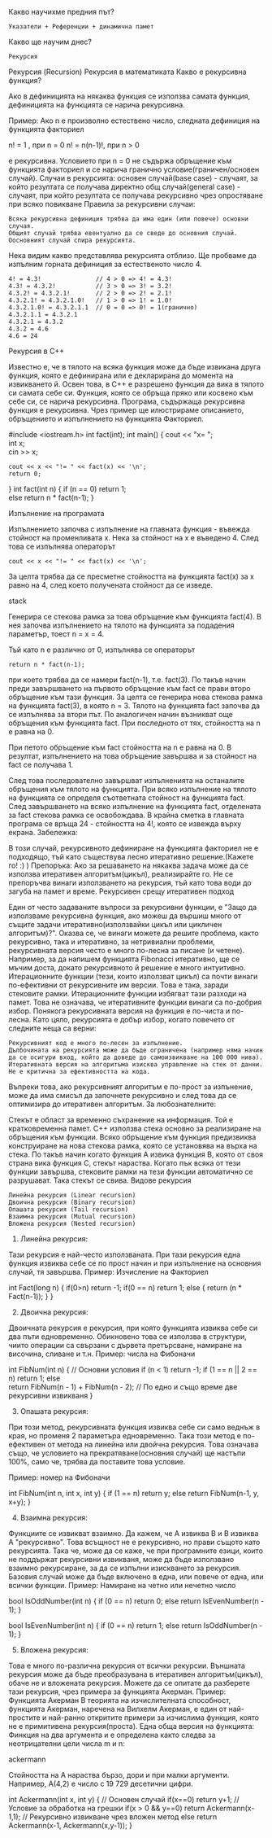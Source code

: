 Какво научихме предния път?

    Указатели + Референции + динамична памет

Какво ще научим днес?

    Рекурсия

Рекурсия (Recursion)
Рекурсия в математиката
Какво е рекурсивна функция?

Ако в дефиницията на някаква функция се използва самата функция, дефиницията на функцията се нарича рекурсивна.

Пример: Ако n е произволно естествено число, следната дефиниция на функцията факториел

   n! = 1 , при n = 0
   n! = n(n-1)!, при n > 0  

е рекурсивна. Условието при n = 0 не съдържа обръщение към функцията факториел и се нарича гранично условие(граничен/основен случай).
Случаи в рекурсията:
основен случай(base case) - случаят, за който резултата се получава директно
общ случай(general case) - случаят, при който резултата се получава рекурсивно чрез опростяване при всяко повикване
Правила за рекурсивни случаи:

    Всяка рекурсивнa дефиниция трябва да има един (или повече) основни случая.
    Общият случай трябва евентуално да се сведе до основния случай.
    Оосновният случай спира рекурсията.

Нека видим какво представлява рекурсията отблизо. Ще пробваме да изпълним горната дефиниция за естественото число 4.

	4! = 4.3!               // 4 > 0 => 4! = 4.3!
	4.3! = 4.3.2!           // 3 > 0 => 3! = 3.2! 
	4.3.2! = 4.3.2.1!       // 2 > 0 => 2! = 2.1!
	4.3.2.1! = 4.3.2.1.0!   // 1 > 0 => 1! = 1.0!
	4.3.2.1.0! = 4.3.2.1.1  // 0 = 0 => 0! = 1(гранично)
	4.3.2.1.1 = 4.3.2.1
	4.3.2.1 = 4.3.2
	4.3.2 = 4.6
	4.6 = 24		

Рекурсия в С++

Известно е, че в тялото на всяка функция може да бъде извикана друга функция, която е дефинирана или е декларирана до момента на извикването й. Освен това, в C++ е разрешено функция да вика в тялото си самата себе си. Функция, която се обръща пряко или косвено към себе си, се нарича рекурсивна. Програма, съдържаща рекурсивна функция е рекурсивна. Чрез пример ще илюстрираме описанието, обръщението и изпълнението на функцията Факториел.

#include <iostream.h> 
int fact(int); 
int main() 
{
	cout << "x= ";  
	int x;  
	cin >> x;  
	
	cout << x << "!= " << fact(x) << '\n';  
	return 0; 
} 
int fact(int n) 
{
	if (n == 0) 
		return 1;  
	else 
		return n * fact(n-1); 
} 

Изпълнение на програмата

Изпълнението започва с изпълнение на главната функция - въвежда стойност на променливата x. Нека за стойност на x е въведено 4. След това се изпълнява операторът

    cout << x << "!= " << fact(x) << '\n';

За целта трябва да се пресметне стойността на функцията fact(x) за x равно на 4, след което получената стойност да се изведе.

stack

Генерира се стекова рамка за това обръщение към функцията fact(4). В нея започва изпълнението на тялото на функцията за подадения параметър, тоест n = x = 4.

Тъй като n е различно от 0, изпълнява се операторът

	return n * fact(n-1);

при което трябва да се намери fact(n-1), т.е. fact(3). По такъв начин преди завършването на първото обръщение към fact се прави второ обръщение към тази функция. За целта се генерира нова стекова рамка на функцията fact(3), в която n = 3. Тялото на функцията fact започва да се изпълнява за втори път. По аналогичен начин възникват още обръщения към функцията fact. При последното от тях, стойността на n е равна на 0.

При петото обръщение към fact стойността на n е равна на 0. В резултат, изпълнението на това обръщение завършва и за стойност на fact се получава 1.

След това последователно завършват изпълненията на останалите обръщения към тялото на функцията. При всяко изпълнение на тялото на функцията се определя съответната стойност на функцията fact. След завършването на всяко изпълнение на функцията fact, отделената за fact стекова рамка се освобождава. В крайна сметка в главната програма се връща 24 - стойността на 4!, която се извежда върху екрана.
Забележка:

В този случай, рекурсивното дефиниране на функцията факториел не е подходящо, тъй като съществува лесно итеративно решение.(Кажете го! :) )
Препоръка: Ако за решаването на някаква задача може да се използва итеративен алгоритъм(цикъл), реализирайте го. Не се препоръчва винаги използването на рекурсия, тъй като това води до загуба на памет и време.
Рекурсивен срещу итеративен подход

Един от често задаваните въпроси за рекурсивни функции, е "Защо да използваме рекурсивна функция, ако можеш да вършиш много от същите задачи итеративно(използвайки цикъл или цикличен алгоритъм)?". Оказва се, че винаги можете да решите проблема, както рекурсивно, така и итеративно, за нетривиални проблеми, рекурсивната версия често е много по-лесна за писане (и четене). Например, за да напишем функцията Fibonacci итеративно, ще се мъчим доста, докато рекурсивното й решение е много интуитивно. Итерационните функции (тези, които използват цикъл) са почти винаги по-ефективни от рекурсивните им версии. Това е така, заради стековите рамки. Итерационните функции избягват тази разходи на памет. Това не означава, че итеративните функции винаги са по-добрия избор. Понякога рекурсивната версия на функция е по-чиста и по-лесна. Като цяло, рекурсията е добър избор, когато повечето от следните неща са верни:

    Рекурсивният код е много по-лесен за изпълнение.
    Дълбочината на рекурсията може да бъде ограничена (например няма начин да се осигури вход, който да доведе до самоизвикване на 100 000 нива).
    Итеративната версия на алгоритъма изисква управление на стек от данни.
    Не е критична за ефективността на кода.

Въпреки това, ако рекурсивният алгоритъм е по-прост за изпънение, може да има смисъл да започнете рекурсивно и след това да се оптимизира до итеративен алгоритъм.
За любознателните:

Стекът е област за временно съхранение на информация. Той е кратковременна памет. C++ използва стека основно за реализиране на обръщения към функции. Всяко обръщение към функция предизвиква конструиране на нова стекова рамка, която се установява на върха на стека. По такъв начин когато функция A извика функция B, която от своя страна вика функция C, стекът нараства. Когато пък всяка от тези функции завършва, стековите рамки на тези функции автоматично се разрушават. Така стекът се свива.
Видове рекурсия

    Линейна рекурсия (Linear recursion)
    Двоична рекурсия (Binary recursion)
    Oпашата рекурсия (Tail recursion)
    Взаимна рекурсия (Mutual recursion)
    Вложена рекурсия (Nested recursion)

1. Линейна рекурсия:

Тази рекурсия е най-често използваната. При тази рекурсия една функция извиква себе се по прост начин и при изпълнение на основния случай, тя завършва. Пример: Изчисление на Факториел

int Fact(long n)
{
	if(0>n)
		return -1;
	if(0 == n)
		return 1;
	else
	{
		return (n * Fact(n-1));
	}
}

2. Двоична рекурсия:

Двоичната рекурсия е рекурсия, при която функцията извиква себе си два пъти едновременно. Обикновено това се използва в структури, чиито операции са свързани с дървета претърсване, намиране на височина, сливане и т.н. Пример: числа на Фибоначи

int FibNum(int n)
{
	// Основни условия
	if (n < 1)
		return -1;
	if (1 == n || 2 == n)
		return 1; 
	else	
	return FibNum(n - 1) + FibNum(n - 2);
	// По едно и също време две рекурсивни извикваня
}

3. Опашата рекурсия:

При този метод, рекурсивната функция извиква себе си само веднъж в края, но променя 2 параметъра едновременно. Така този метод е по-ефективен от метода на линейна или двойчна рекурсия. Това означава също, че условието на прекратяване(основния случай) ще настъпи 100%, само че, трябва да поставите това условие.

Пример: номер на Фибоначи

int FibNum(int n, int x, int y)
{
	if (1 == n) 
		return y;
	else 
		return FibNum(n-1, y, x+y);
}

4. Взаимна рекурсия:

Функциите се извикват взаимно. Да кажем, че A извиква B и B извиква A "рекурсивно". Това всъщност не е рекурсивно, но прави същото като рекурсията. Така че, може да се каже, че при програмните езици, които не поддържат рекурсивни извикваня, може да бъде използвано взаимно рекурсиране, за да се изпълни изискването за рекурсия. Базовия случай може да бъде включено в една, или повече от една, или всички функции. Пример: Намиране на четно или нечетно число

bool IsOddNumber(int n)
{
	if (0 == n)
		return 0;
	else
		return IsEvenNumber(n - 1);
}

bool IsEvenNumber(int n)
{
	if (0 == n)
		return 1;
	else
		return IsOddNumber(n - 1);
}

5. Вложена рекурсия:

Това е много по-различна рекурсия от всички рекурсии. Външната рекурсия може да бъде преобразувана в итеративен алгоритъм(цикъл), обаче не и вложената рекурсия. Можете да се опитате да разберете тази рекурсия, чрез примера за функцията Акерман. Пример: Функцията Акерман В теорията на изчислителната способност, функцията Акерман, наречена на Вилхелм Акерман, е един от най-простите и най-ранно откритите примери за изчислима функция, която не е примитивена рекурсия(проста). Една обща версия на функцията: Финкция на два аргумента и е определена както следва за неотрицателни цели числа m и n:

ackermann

Стойността на А нараства бързо, дори и при малки аргументи. Например, А(4,2) е число с 19 729 десетични цифри.

int Ackermann(int x, int y)
{
	// Основен случай
	if(x==0)
		return y+1;
	// Условие за обработка на грешки
	if(x > 0 && y==0)
		return Аckermann(x-1,1);
	// Рекурсивно извикване чрез вложен метод
	else
		return Аckermann(x-1, Аckermann(x,y-1));
}
